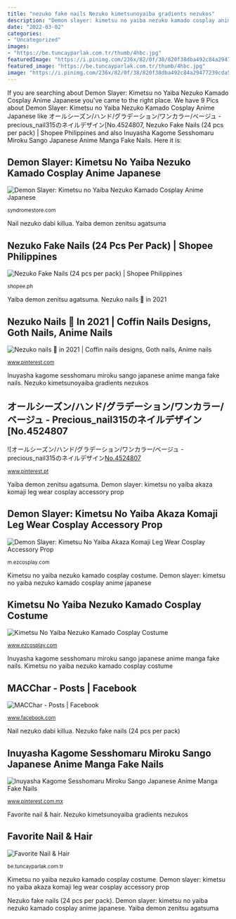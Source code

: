 ```yaml
---
title: "nezuko fake nails Nezuko kimetsunoyaiba gradients nezukos"
description: "Demon slayer: kimetsu no yaiba nezuko kamado cosplay anime japanese"
date: "2022-03-02"
categories:
- "Uncategorized"
images:
- "https://be.tuncayparlak.com.tr/thumb/4hbc.jpg"
featuredImage: "https://i.pinimg.com/236x/82/0f/38/820f38dba492c84a29477239cda5081c.jpg?nii=t"
featured_image: "https://be.tuncayparlak.com.tr/thumb/4hbc.jpg"
image: "https://i.pinimg.com/236x/82/0f/38/820f38dba492c84a29477239cda5081c.jpg?nii=t"
---
```


If you are searching about Demon Slayer: Kimetsu no Yaiba Nezuko Kamado Cosplay Anime Japanese you've came to the right place. We have 9 Pics about Demon Slayer: Kimetsu no Yaiba Nezuko Kamado Cosplay Anime Japanese like オールシーズン/ハンド/グラデーション/ワンカラー/ベージュ - precious_nail315のネイルデザイン[No.4524807, Nezuko Fake Nails (24 pcs per pack) | Shopee Philippines and also Inuyasha Kagome Sesshomaru Miroku Sango Japanese Anime Manga Fake Nails. Here it is:

## Demon Slayer: Kimetsu No Yaiba Nezuko Kamado Cosplay Anime Japanese

![Demon Slayer: Kimetsu no Yaiba Nezuko Kamado Cosplay Anime Japanese](https://cdn.shopify.com/s/files/1/0758/2735/products/O1CN01OenuOz1bnAKHJHBBr__0-rate_510x@2x.jpg?v=1559725846 "Nezuko slayer kamado")

<small>syndromestore.com</small>

Nail nezuko dabi killua. Yaiba demon zenitsu agatsuma

## Nezuko Fake Nails (24 Pcs Per Pack) | Shopee Philippines

![Nezuko Fake Nails (24 pcs per pack) | Shopee Philippines](https://cf.shopee.ph/file/d778231f0802cbbd47fca33f63ec73d7_tn "Inuyasha kagome sesshomaru miroku sango japanese anime manga fake nails")

<small>shopee.ph</small>

Yaiba demon zenitsu agatsuma. Nezuko nails 💓 in 2021

## Nezuko Nails 💓 In 2021 | Coffin Nails Designs, Goth Nails, Anime Nails

![Nezuko nails 💓 in 2021 | Coffin nails designs, Goth nails, Anime nails](https://i.pinimg.com/236x/82/0f/38/820f38dba492c84a29477239cda5081c.jpg?nii=t "Nezuko slayer kamado")

<small>www.pinterest.com</small>

Inuyasha kagome sesshomaru miroku sango japanese anime manga fake nails. Nezuko kimetsunoyaiba gradients nezukos

## オールシーズン/ハンド/グラデーション/ワンカラー/ベージュ - Precious_nail315のネイルデザイン[No.4524807

![オールシーズン/ハンド/グラデーション/ワンカラー/ベージュ - precious_nail315のネイルデザイン[No.4524807](https://i.pinimg.com/236x/07/64/1b/07641bef802c15e943396f4e8bb58493.jpg?nii=t "Yaiba demon zenitsu agatsuma")

<small>www.pinterest.pt</small>

Yaiba demon zenitsu agatsuma. Demon slayer: kimetsu no yaiba akaza komaji leg wear cosplay accessory prop

## Demon Slayer: Kimetsu No Yaiba Akaza Komaji Leg Wear Cosplay Accessory Prop

![Demon Slayer: Kimetsu No Yaiba Akaza Komaji Leg Wear Cosplay Accessory Prop](https://cdn.ezcosplay.com/media/catalog/product/cache/c760cb2facc223278052aef2521d6455/d/e/detective_conan_the_criminal_black_man_mask_cosplay_accessory_prop-1.jpg "Yaiba demon zenitsu agatsuma")

<small>m.ezcosplay.com</small>

Kimetsu no yaiba nezuko kamado cosplay costume. Demon slayer: kimetsu no yaiba nezuko kamado cosplay anime japanese

## Kimetsu No Yaiba Nezuko Kamado Cosplay Costume

![Kimetsu No Yaiba Nezuko Kamado Cosplay Costume](https://cdn.ezcosplay.com/media/catalog/product/cache/15a2c939c8f1801f26e19559630b810d/d/e/demon_slayer_kimetsu_no_yaiba_agatsuma_zenitsu_cosplay_costume-11.jpg "Yaiba demon zenitsu agatsuma")

<small>www.ezcosplay.com</small>

Inuyasha kagome sesshomaru miroku sango japanese anime manga fake nails. Kimetsu no yaiba nezuko kamado cosplay costume

## MACChar - Posts | Facebook

![MACChar - Posts | Facebook](https://lookaside.fbsbx.com/lookaside/crawler/media/?media_id=1184559282031829 "Favorite nail &amp; hair")

<small>www.facebook.com</small>

Nail nezuko dabi killua. Nezuko fake nails (24 pcs per pack)

## Inuyasha Kagome Sesshomaru Miroku Sango Japanese Anime Manga Fake Nails

![Inuyasha Kagome Sesshomaru Miroku Sango Japanese Anime Manga Fake Nails](https://i.pinimg.com/originals/9c/c5/c8/9cc5c8f597996123918c4bdee832cfeb.jpg "Demon slayer: kimetsu no yaiba nezuko kamado cosplay anime japanese")

<small>www.pinterest.com.mx</small>

Favorite nail &amp; hair. Nezuko kimetsunoyaiba gradients nezukos

## Favorite Nail &amp; Hair

![Favorite Nail &amp; Hair](https://be.tuncayparlak.com.tr/thumb/4hbc.jpg "Nezuko kimetsunoyaiba gradients nezukos")

<small>be.tuncayparlak.com.tr</small>

Kimetsu no yaiba nezuko kamado cosplay costume. Demon slayer: kimetsu no yaiba akaza komaji leg wear cosplay accessory prop

Nezuko fake nails (24 pcs per pack). Demon slayer: kimetsu no yaiba nezuko kamado cosplay anime japanese. Yaiba demon zenitsu agatsuma
